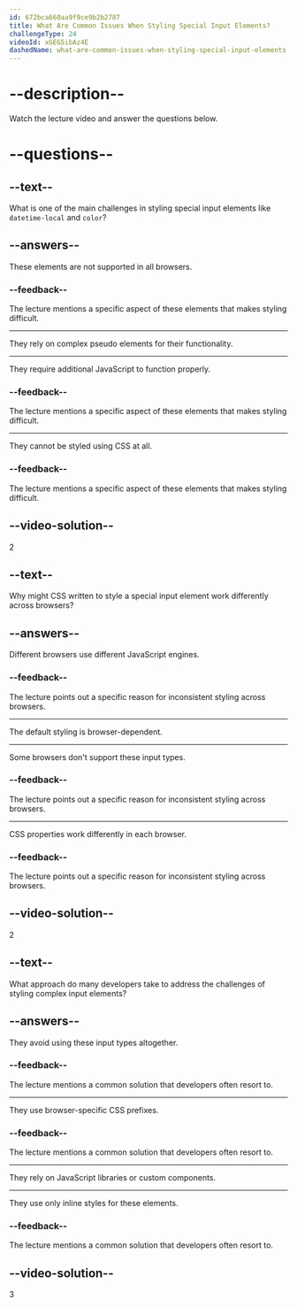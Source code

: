 ```yaml
---
id: 672bca660aa9f9ce9b2b2787
title: What Are Common Issues When Styling Special Input Elements?
challengeType: 24
videoId: xGEG5ibAz4E
dashedName: what-are-common-issues-when-styling-special-input-elements
---
```


# --description--

Watch the lecture video and answer the questions below.

# --questions--

## --text--

What is one of the main challenges in styling special input elements like `datetime-local` and `color`?

## --answers--

These elements are not supported in all browsers.

### --feedback--

The lecture mentions a specific aspect of these elements that makes styling difficult.

---

They rely on complex pseudo elements for their functionality.

---

They require additional JavaScript to function properly.

### --feedback--

The lecture mentions a specific aspect of these elements that makes styling difficult.

---

They cannot be styled using CSS at all.

### --feedback--

The lecture mentions a specific aspect of these elements that makes styling difficult.

## --video-solution--

2

## --text--

Why might CSS written to style a special input element work differently across browsers?

## --answers--

Different browsers use different JavaScript engines.

### --feedback--

The lecture points out a specific reason for inconsistent styling across browsers.

---

The default styling is browser-dependent.

---

Some browsers don't support these input types.

### --feedback--

The lecture points out a specific reason for inconsistent styling across browsers.

---

CSS properties work differently in each browser.

### --feedback--

The lecture points out a specific reason for inconsistent styling across browsers.

## --video-solution--

2

## --text--

What approach do many developers take to address the challenges of styling complex input elements?

## --answers--

They avoid using these input types altogether.

### --feedback--

The lecture mentions a common solution that developers often resort to.

---

They use browser-specific CSS prefixes.

### --feedback--

The lecture mentions a common solution that developers often resort to.

---

They rely on JavaScript libraries or custom components.

---

They use only inline styles for these elements.

### --feedback--

The lecture mentions a common solution that developers often resort to.

## --video-solution--

3
